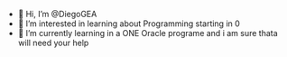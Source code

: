 - 👋 Hi, I’m @DiegoGEA
- 👀 I’m interested in learning about Programming starting in 0
- 🌱 I’m currently learning in a ONE Oracle programe and i am sure thata will need your help 

<!---
DiegoGEA/DiegoGEA is a ✨ special ✨ repository because its `README.md` (this file) appears on your GitHub profile.
You can click the Preview link to take a look at your changes.
--->
